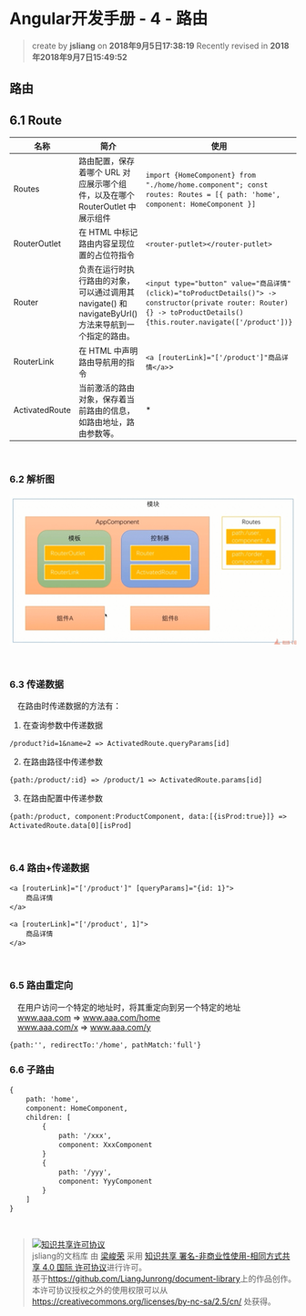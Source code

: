 # Angular开发手册 - 4 - 路由
> create by **jsliang** on **2018年9月5日17:38:19** 
> Recently revised in **2018年2018年9月7日15:49:52**

## 路由

## 6.1 Route
| 名称           | 简介                                                                                                  | 使用                                                                                                                       |
| -------------- | ----------------------------------------------------------------------------------------------------- | -------------------------------------------------------------------------------------------------------------------------- |
| Routes         | 路由配置，保存着哪个 URL 对应展示哪个组件，以及在哪个 RouterOutlet 中展示组件                         | `import {HomeComponent} from "./home/home.component"; const routes: Routes = [{ path: 'home', component: HomeComponent }]` |
| RouterOutlet   | 在 HTML 中标记路由内容呈现位置的占位符指令                                                            | `<router-putlet></router-putlet>`                                                                                                                          |
| Router         | 负责在运行时执行路由的对象，可以通过调用其 navigate() 和 navigateByUrl() 方法来导航到一个指定的路由。 | `<input type="button" value="商品详情" (click)="toProductDetails()"> -> constructor(private router: Router) {} -> toProductDetails() {this.router.navigate(['/product'])}`                                                                                                                          |
| RouterLink     | 在 HTML 中声明路由导航用的指令                                                                        | `<a [routerLink]="['/product']"商品详情</a>`>                                                                              |
| ActivatedRoute | 当前激活的路由对象，保存着当前路由的信息，如路由地址，路由参数等。                                    | *                                                                                                                          |

<br>

### 6.2 解析图
![图](../../public-repertory/img/js-angular-stock-management-platform-chapter4-1.png)

<br>

### 6.3 传递数据
&emsp;在路由时传递数据的方法有：
1. 在查询参数中传递数据
```
/product?id=1&name=2 => ActivatedRoute.queryParams[id]
```
2. 在路由路径中传递参数
```
{path:/product/:id} => /product/1 => ActivatedRoute.params[id]
```
3. 在路由配置中传递参数
```
{path:/product, component:ProductComponent, data:[{isProd:true}]} => ActivatedRoute.data[0][isProd]
```

<br>

### 6.4 路由+传递数据
```
<a [routerLink]="['/product']" [queryParams]="{id: 1}">
    商品详情
</a>
```

```
<a [routerLink]="['/product', 1]">
    商品详情
</a>
```
<br>

### 6.5 路由重定向
&emsp;在用户访问一个特定的地址时，将其重定向到另一个特定的地址   
&emsp;www.aaa.com => www.aaa.com/home   
&emsp;www.aaa.com/x => www.aaa.com/y
```
{path:'', redirectTo:'/home', pathMatch:'full'}
```

### 6.6 子路由
```
{
    path: 'home',
    component: HomeComponent,
    children: [
        {
            path: '/xxx',
            component: XxxComponent
        }
        {
            path: '/yyy',
            component: YyyComponent
        }
    ]
}
```

<br>

> <a rel="license" href="http://creativecommons.org/licenses/by-nc-sa/4.0/"><img alt="知识共享许可协议" style="border-width:0" src="https://i.creativecommons.org/l/by-nc-sa/4.0/88x31.png" /></a><br /><span xmlns:dct="http://purl.org/dc/terms/" property="dct:title">jsliang的文档库</span> 由 <a xmlns:cc="http://creativecommons.org/ns#" href="https://github.com/LiangJunrong/document-library" property="cc:attributionName" rel="cc:attributionURL">梁峻荣</a> 采用 <a rel="license" href="http://creativecommons.org/licenses/by-nc-sa/4.0/">知识共享 署名-非商业性使用-相同方式共享 4.0 国际 许可协议</a>进行许可。<br />基于<a xmlns:dct="http://purl.org/dc/terms/" href="https://github.com/LiangJunrong/document-library" rel="dct:source">https://github.com/LiangJunrong/document-library</a>上的作品创作。<br />本许可协议授权之外的使用权限可以从 <a xmlns:cc="http://creativecommons.org/ns#" href="https://creativecommons.org/licenses/by-nc-sa/2.5/cn/" rel="cc:morePermissions">https://creativecommons.org/licenses/by-nc-sa/2.5/cn/</a> 处获得。